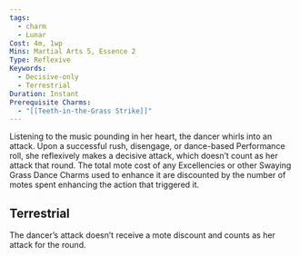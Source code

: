 ```yaml
---
tags:
  - charm
  - Lunar
Cost: 4m, 1wp
Mins: Martial Arts 5, Essence 2
Type: Reflexive
Keywords:
  - Decisive-only
  - Terrestrial
Duration: Instant
Prerequisite Charms:
  - "[[Teeth-in-the-Grass Strike]]"
---
```

Listening to the music pounding in her heart, the dancer whirls into an attack. Upon a successful rush, disengage, or dance-based Performance roll, she reflexively makes a decisive attack, which doesn’t count as her attack that round. The total mote cost of any Excellencies or other Swaying Grass Dance Charms used to enhance it are discounted by the number of motes spent enhancing the action that triggered it. 
## Terrestrial

The dancer’s attack doesn’t receive a mote discount and counts as her attack for the round.